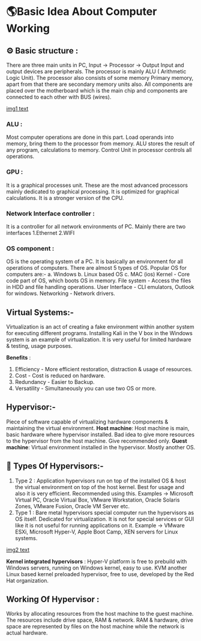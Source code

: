 # 🌎Basic Idea About Computer Working

## ⚙ Basic structure :


There are three main units in PC, Input → Processor → Output Input and output devices are peripherals.
The processor is mainly ALU ( Arithmetic Logic Unit). The processor also consists of some memory Primary memory, apart from that
there are secondary memory units also. All components are placed over the motherboard which is the main chip and components are connected to each other with BUS (wires).

[img1 text](https://i.ibb.co/F6879Xm/Presentation1.jpg)
### ALU :

Most computer operations are done in this part. 
Load operands into memory, bring them to the processor from memory.
ALU stores the result of any program, calculations to memory.
Control Unit in processor controls all operations.

### GPU :

It is a graphical processes unit. These are the most advanced processors mainly
dedicated to graphical processing. It is optimized for graphical calculations. It is a stronger version of the CPU.

### Network Interface controller :


It is a controller for all network environments of PC.
Mainly there are two interfaces 1.Ethernet    2.WIFI

### OS component :


OS is the operating system of a PC. It is basically an environment for all operations of computers.
There are almost 5 types of OS.
Popular OS for computers are:-
a. Windows 
b. Linux based OS 
c. MAC (ios)
Kernel - Core code part of OS, which boots OS in memory.
File system - Access the files in HDD and file handling operations.
User Interface - CLI emulators, Outlook for windows.
Networking - Network drivers.


## Virtual Systems:-

Virtualization is an act of creating a fake environment within another system for executing different programs. Installing Kali in the V box in the Windows system is an example of virtualization. It is very useful for limited hardware & testing, usage purposes.

**Benefits** :
1. Efficiency - More efficient restoration, distraction & usage of resources.
2. Cost - Cost is reduced on hardware.
3. Redundancy - Easier to Backup.
4. Versatility - Simultaneously you can use two OS or more.

## Hypervisor:-

Piece of software capable of virtualizing hardware components & maintaining the virtual environment.
**Host machine**: Host machine is main, basic hardware where hypervisor installed.
Bad idea to give more resources to the hypervisor from the host machine. Give recommended only.
**Guest machine**: Virtual environment installed in the hypervisor. Mostly another OS.

## 🎱 Types Of Hypervisors:-

1. Type 2 :
Application hypervisors run on top of the installed OS & host the virtual environment on top of the host kernel. Best for usage and also it is very efficient.
Recommended using this.
Examples → Microsoft Virtual PC, Oracle Virtual Box, VMware Workstation, Oracle Solaris Zones, VMware Fusion, Oracle VM Server etc.
2. Type 1 :
Bare metal hypervisors special computer run the hypervisors as OS
itself. Dedicated for virtualization. It is not for special services or GUI like it is not useful for running applications on it.
Example → VMware ESXi, Microsoft Hyper-V, Apple Boot Camp, XEN servers for Linux systems.


[img2 text](https://i.ibb.co/8d2zB7S/pre-2.png)

**Kernel integrated hypervisors** :
Hyper-V platform is free to prebuild with Windows servers, running on Windows kernel, easy to use. KVM another Linux based kernel preloaded hypervisor, free to use, developed by the Red Hat organization.

## Working Of Hypervisor :

Works by allocating resources from the host machine to the guest machine. The resources include drive space, RAM & network. RAM & hardware, drive space are represented by files on the host machine while the network is actual hardware.



